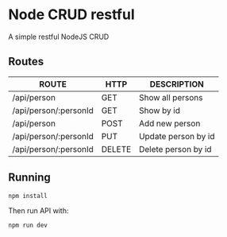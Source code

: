 # Node CRUD restful
A simple restful NodeJS CRUD


## Routes

|          ROUTE            |       HTTP        |      DESCRIPTION      | 
| ------------------------- | ----------------- | --------------------- |
| /api/person               |       GET         | Show all persons     | 
| /api/person/:personId     |       GET         | Show by id           | 
| /api/person               |       POST        | Add new person       | 
| /api/person/:personId     |       PUT         | Update person by id  |    
| /api/person/:personId     |       DELETE      | Delete person by id  |

## Running


```
npm install
```
Then run API with:
```
npm run dev
```
